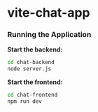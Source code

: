# vite-chat-app

###  Running the Application
**Start the backend:**
```bash
cd chat-backend
node server.js
```

**Start the frontend:**
```bash
cd chat-frontend
npm run dev
```